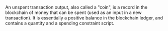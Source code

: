 <!-- TITLE: UTXO -->
<!-- SUBTITLE: Unspent Transaction Output -->

An unspent transaction output, also called a "coin", is a record in the blockchain of money that can be spent (used as an input in a new transaction).  It is essentially a positive balance in the blockchain ledger, and contains a quantity and a spending constraint script.